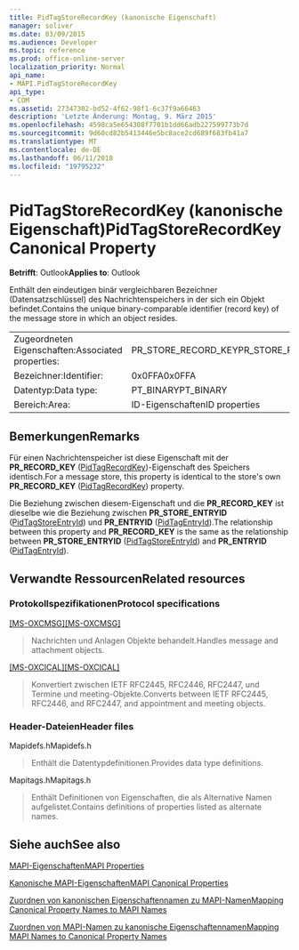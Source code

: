 ```yaml
---
title: PidTagStoreRecordKey (kanonische Eigenschaft)
manager: soliver
ms.date: 03/09/2015
ms.audience: Developer
ms.topic: reference
ms.prod: office-online-server
localization_priority: Normal
api_name:
- MAPI.PidTagStoreRecordKey
api_type:
- COM
ms.assetid: 27347302-bd52-4f62-98f1-6c37f9a66463
description: 'Letzte Änderung: Montag, 9. März 2015'
ms.openlocfilehash: 4598ca5e654308f7701b1dd66adb227599773b7d
ms.sourcegitcommit: 9d60cd82b5413446e5bc8ace2cd689f683fb41a7
ms.translationtype: MT
ms.contentlocale: de-DE
ms.lasthandoff: 06/11/2018
ms.locfileid: "19795232"
---
```

# <a name="pidtagstorerecordkey-canonical-property"></a><span data-ttu-id="7689a-103">PidTagStoreRecordKey (kanonische Eigenschaft)</span><span class="sxs-lookup"><span data-stu-id="7689a-103">PidTagStoreRecordKey Canonical Property</span></span>

  
  
<span data-ttu-id="7689a-104">**Betrifft**: Outlook</span><span class="sxs-lookup"><span data-stu-id="7689a-104">**Applies to**: Outlook</span></span> 
  
<span data-ttu-id="7689a-105">Enthält den eindeutigen binär vergleichbaren Bezeichner (Datensatzschlüssel) des Nachrichtenspeichers in der sich ein Objekt befindet.</span><span class="sxs-lookup"><span data-stu-id="7689a-105">Contains the unique binary-comparable identifier (record key) of the message store in which an object resides.</span></span>
  
|||
|:-----|:-----|
|<span data-ttu-id="7689a-106">Zugeordneten Eigenschaften:</span><span class="sxs-lookup"><span data-stu-id="7689a-106">Associated properties:</span></span>  <br/> |<span data-ttu-id="7689a-107">PR_STORE_RECORD_KEY</span><span class="sxs-lookup"><span data-stu-id="7689a-107">PR_STORE_RECORD_KEY</span></span>  <br/> |
|<span data-ttu-id="7689a-108">Bezeichner:</span><span class="sxs-lookup"><span data-stu-id="7689a-108">Identifier:</span></span>  <br/> |<span data-ttu-id="7689a-109">0x0FFA</span><span class="sxs-lookup"><span data-stu-id="7689a-109">0x0FFA</span></span>  <br/> |
|<span data-ttu-id="7689a-110">Datentyp:</span><span class="sxs-lookup"><span data-stu-id="7689a-110">Data type:</span></span>  <br/> |<span data-ttu-id="7689a-111">PT_BINARY</span><span class="sxs-lookup"><span data-stu-id="7689a-111">PT_BINARY</span></span>  <br/> |
|<span data-ttu-id="7689a-112">Bereich:</span><span class="sxs-lookup"><span data-stu-id="7689a-112">Area:</span></span>  <br/> |<span data-ttu-id="7689a-113">ID-Eigenschaften</span><span class="sxs-lookup"><span data-stu-id="7689a-113">ID properties</span></span>  <br/> |
   
## <a name="remarks"></a><span data-ttu-id="7689a-114">Bemerkungen</span><span class="sxs-lookup"><span data-stu-id="7689a-114">Remarks</span></span>

<span data-ttu-id="7689a-115">Für einen Nachrichtenspeicher ist diese Eigenschaft mit der **PR_RECORD_KEY** ([PidTagRecordKey](pidtagrecordkey-canonical-property.md))-Eigenschaft des Speichers identisch.</span><span class="sxs-lookup"><span data-stu-id="7689a-115">For a message store, this property is identical to the store's own **PR_RECORD_KEY** ([PidTagRecordKey](pidtagrecordkey-canonical-property.md)) property.</span></span>
  
<span data-ttu-id="7689a-116">Die Beziehung zwischen diesem-Eigenschaft und die **PR_RECORD_KEY** ist dieselbe wie die Beziehung zwischen **PR_STORE_ENTRYID** ([PidTagStoreEntryId](pidtagstoreentryid-canonical-property.md)) und **PR_ENTRYID** ([PidTagEntryId](pidtagentryid-canonical-property.md)).</span><span class="sxs-lookup"><span data-stu-id="7689a-116">The relationship between this property and **PR_RECORD_KEY** is the same as the relationship between **PR_STORE_ENTRYID** ([PidTagStoreEntryId](pidtagstoreentryid-canonical-property.md)) and **PR_ENTRYID** ([PidTagEntryId](pidtagentryid-canonical-property.md)).</span></span>
  
## <a name="related-resources"></a><span data-ttu-id="7689a-117">Verwandte Ressourcen</span><span class="sxs-lookup"><span data-stu-id="7689a-117">Related resources</span></span>

### <a name="protocol-specifications"></a><span data-ttu-id="7689a-118">Protokollspezifikationen</span><span class="sxs-lookup"><span data-stu-id="7689a-118">Protocol specifications</span></span>

<span data-ttu-id="7689a-119">[[MS-OXCMSG]](http://msdn.microsoft.com/library/7fd7ec40-deec-4c06-9493-1bc06b349682%28Office.15%29.aspx)</span><span class="sxs-lookup"><span data-stu-id="7689a-119">[[MS-OXCMSG]](http://msdn.microsoft.com/library/7fd7ec40-deec-4c06-9493-1bc06b349682%28Office.15%29.aspx)</span></span>
  
> <span data-ttu-id="7689a-120">Nachrichten und Anlagen Objekte behandelt.</span><span class="sxs-lookup"><span data-stu-id="7689a-120">Handles message and attachment objects.</span></span>
    
<span data-ttu-id="7689a-121">[[MS-OXCICAL]](http://msdn.microsoft.com/library/a685a040-5b69-4c84-b084-795113fb4012%28Office.15%29.aspx)</span><span class="sxs-lookup"><span data-stu-id="7689a-121">[[MS-OXCICAL]](http://msdn.microsoft.com/library/a685a040-5b69-4c84-b084-795113fb4012%28Office.15%29.aspx)</span></span>
  
> <span data-ttu-id="7689a-122">Konvertiert zwischen IETF RFC2445, RFC2446, RFC2447, und Termine und meeting-Objekte.</span><span class="sxs-lookup"><span data-stu-id="7689a-122">Converts between IETF RFC2445, RFC2446, and RFC2447, and appointment and meeting objects.</span></span>
    
### <a name="header-files"></a><span data-ttu-id="7689a-123">Header-Dateien</span><span class="sxs-lookup"><span data-stu-id="7689a-123">Header files</span></span>

<span data-ttu-id="7689a-124">Mapidefs.h</span><span class="sxs-lookup"><span data-stu-id="7689a-124">Mapidefs.h</span></span>
  
> <span data-ttu-id="7689a-125">Enthält die Datentypdefinitionen.</span><span class="sxs-lookup"><span data-stu-id="7689a-125">Provides data type definitions.</span></span>
    
<span data-ttu-id="7689a-126">Mapitags.h</span><span class="sxs-lookup"><span data-stu-id="7689a-126">Mapitags.h</span></span>
  
> <span data-ttu-id="7689a-127">Enthält Definitionen von Eigenschaften, die als Alternative Namen aufgelistet.</span><span class="sxs-lookup"><span data-stu-id="7689a-127">Contains definitions of properties listed as alternate names.</span></span>
    
## <a name="see-also"></a><span data-ttu-id="7689a-128">Siehe auch</span><span class="sxs-lookup"><span data-stu-id="7689a-128">See also</span></span>



[<span data-ttu-id="7689a-129">MAPI-Eigenschaften</span><span class="sxs-lookup"><span data-stu-id="7689a-129">MAPI Properties</span></span>](mapi-properties.md)
  
[<span data-ttu-id="7689a-130">Kanonische MAPI-Eigenschaften</span><span class="sxs-lookup"><span data-stu-id="7689a-130">MAPI Canonical Properties</span></span>](mapi-canonical-properties.md)
  
[<span data-ttu-id="7689a-131">Zuordnen von kanonischen Eigenschaftennamen zu MAPI-Namen</span><span class="sxs-lookup"><span data-stu-id="7689a-131">Mapping Canonical Property Names to MAPI Names</span></span>](mapping-canonical-property-names-to-mapi-names.md)
  
[<span data-ttu-id="7689a-132">Zuordnen von MAPI-Namen zu kanonische Eigenschaftennamen</span><span class="sxs-lookup"><span data-stu-id="7689a-132">Mapping MAPI Names to Canonical Property Names</span></span>](mapping-mapi-names-to-canonical-property-names.md)

